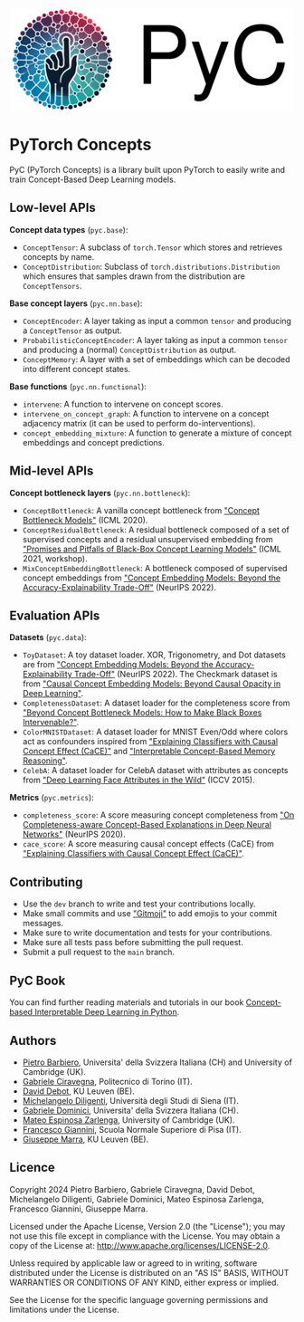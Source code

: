 ![PyC Logo](https://raw.githubusercontent.com/pyc-team/pytorch_concepts/dev/doc/_static/img/pyc_logo_text.svg)

# PyTorch Concepts

PyC (PyTorch Concepts) is a library built upon PyTorch to easily write and train Concept-Based Deep Learning models.

## Low-level APIs

**Concept data types** (`pyc.base`):

- `ConceptTensor`: A subclass of `torch.Tensor` which stores and retrieves concepts by name.
- `ConceptDistribution`: Subclass of `torch.distributions.Distribution` which ensures that samples drawn from the distribution are `ConceptTensors`.

**Base concept layers** (`pyc.nn.base`):

- `ConceptEncoder`: A layer taking as input a common `tensor` and producing a `ConceptTensor` as output.
- `ProbabilisticConceptEncoder`: A layer taking as input a common `tensor` and producing a (normal) `ConceptDistribution` as output.
- `ConceptMemory`: A layer with a set of embeddings which can be decoded into different concept states.

**Base functions** (`pyc.nn.functional`):

- `intervene`: A function to intervene on concept scores.
- `intervene_on_concept_graph`: A function to intervene on a concept adjacency matrix (it can be used to perform do-interventions).
- `concept_embedding_mixture`: A function to generate a mixture of concept embeddings and concept predictions.

## Mid-level APIs

**Concept bottleneck layers** (`pyc.nn.bottleneck`):

- `ConceptBottleneck`: A vanilla concept bottleneck from ["Concept Bottleneck Models"](https://arxiv.org/pdf/2007.04612) (ICML 2020).
- `ConceptResidualBottleneck`: A residual bottleneck composed of a set of supervised concepts and a residual unsupervised embedding from ["Promises and Pitfalls of Black-Box Concept Learning Models"](https://arxiv.org/abs/2106.13314) (ICML 2021, workshop).
- `MixConceptEmbeddingBottleneck`: A bottleneck composed of supervised concept embeddings from ["Concept Embedding Models: Beyond the Accuracy-Explainability Trade-Off"](https://arxiv.org/abs/2209.09056) (NeurIPS 2022).

## Evaluation APIs

**Datasets** (`pyc.data`):

- `ToyDataset`: A toy dataset loader. XOR, Trigonometry, and Dot datasets are from ["Concept Embedding Models: Beyond the Accuracy-Explainability Trade-Off"](https://arxiv.org/abs/2209.09056) (NeurIPS 2022). The Checkmark dataset is from ["Causal Concept Embedding Models: Beyond Causal Opacity in Deep Learning"](https://arxiv.org/abs/2405.16507).
- `CompletenessDataset`: A dataset loader for the completeness score from ["Beyond Concept Bottleneck Models: How to Make Black Boxes Intervenable?"](https://arxiv.org/abs/2401.13544).
- `ColorMNISTDataset`: A dataset loader for MNIST Even/Odd where colors act as confounders inspired from ["Explaining Classifiers with Causal Concept Effect (CaCE)"](https://arxiv.org/abs/1907.07165) and ["Interpretable Concept-Based Memory Reasoning"](https://arxiv.org/abs/2407.15527).
- `CelebA`: A dataset loader for CelebA dataset with attributes as concepts from ["Deep Learning Face Attributes in the Wild"](https://arxiv.org/abs/1411.7766) (ICCV 2015).

**Metrics** (`pyc.metrics`):

- `completeness_score`: A score measuring concept completeness from ["On Completeness-aware Concept-Based Explanations in Deep Neural Networks"](https://arxiv.org/abs/1910.07969) (NeurIPS 2020).
- `cace_score`: A score measuring causal concept effects (CaCE) from ["Explaining Classifiers with Causal Concept Effect (CaCE)"](https://arxiv.org/abs/1907.07165).

## Contributing

- Use the `dev` branch to write and test your contributions locally.
- Make small commits and use ["Gitmoji"](https://gitmoji.dev/) to add emojis to your commit messages.
- Make sure to write documentation and tests for your contributions.
- Make sure all tests pass before submitting the pull request.
- Submit a pull request to the `main` branch.

## PyC Book

You can find further reading materials and tutorials in our book [Concept-based Interpretable Deep Learning in Python](https://pyc-team.github.io/pyc-book/).

## Authors

- [Pietro Barbiero](http://www.pietrobarbiero.eu/), Universita' della Svizzera Italiana (CH) and University of Cambridge (UK).
- [Gabriele Ciravegna](https://dbdmg.polito.it/dbdmg_web/gabriele-ciravegna/), Politecnico di Torino (IT).
- [David Debot](https://www.kuleuven.be/wieiswie/en/person/00165387), KU Leuven (BE).
- [Michelangelo Diligenti](https://docenti.unisi.it/en/diligenti), Università degli Studi di Siena (IT).
- [Gabriele Dominici](https://pc.inf.usi.ch/team/gabriele-dominici/), Universita' della Svizzera Italiana (CH).
- [Mateo Espinosa Zarlenga](https://hairyballtheorem.com/), University of Cambridge (UK).
- [Francesco Giannini](https://www.francescogiannini.eu/), Scuola Normale Superiore di Pisa (IT).
- [Giuseppe Marra](https://www.giuseppemarra.com/), KU Leuven (BE).

## Licence

Copyright 2024 Pietro Barbiero, Gabriele Ciravegna, David Debot, Michelangelo Diligenti, Gabriele Dominici, Mateo Espinosa Zarlenga, Francesco Giannini, Giuseppe Marra.

Licensed under the Apache License, Version 2.0 (the "License"); you may not use this file except in compliance with the License. You may obtain a copy of the License at: <http://www.apache.org/licenses/LICENSE-2.0>.

Unless required by applicable law or agreed to in writing, software distributed under the License is distributed on an "AS IS" BASIS, WITHOUT WARRANTIES OR CONDITIONS OF ANY KIND, either express or implied.

See the License for the specific language governing permissions and limitations under the License.
